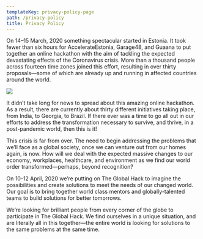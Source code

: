 ```yaml
---
templateKey: privacy-policy-page
path: /privacy-policy
title: Privacy Policy
---
```


On 14–15 March, 2020 something spectacular started in Estonia. It took fewer than six hours for AccelerateEstonia, Garage48, and Guaana to put together an online hackathon with the aim of tackling the expected devastating effects of the Coronavirus crisis. More than a thousand people across fourteen time zones joined this effort, resulting in over thirty proposals—some of which are already up and running in affected countries around the world.

![](/img/backstory.png)

It didn’t take long for news to spread about this amazing online hackathon. As a result, there are currently about thirty different initiatives taking place, from India, to Georgia, to Brazil. If there ever was a time to go all out in our efforts to address the transformation necessary to survive, and thrive, in a post-pandemic world, then this is it!

This crisis is far from over. The need to begin addressing the problems that we’ll face as a global society, once we can venture out from our homes again, is now. How will we deal with the expected massive changes to our economy, workplaces, healthcare, and environment as we find our world order transformed—perhaps, beyond recognition?

On 10-12 April, 2020 we’re putting on The Global Hack to imagine the possibilities and create solutions to meet the needs of our changed world. Our goal is to bring together world class mentors and globally-talented teams to build solutions for better tomorrows.

We’re looking for brilliant people from every corner of the globe to participate in The Global Hack. We find ourselves in a unique situation, and are literally all in this together—the entire world is looking for solutions to the same problems at the same time.
